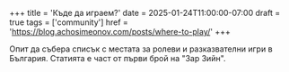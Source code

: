 +++
title = 'Къде да играем?'
date = 2025-01-24T11:00:00-07:00
draft = true
tags = ['community']
href = 'https://blog.achosimeonov.com/posts/where-to-play/'
+++

Опит да събера списък с местата за ролеви и разказвателни игри в България. Статията е част от първи брой на "Зар Зийн".
